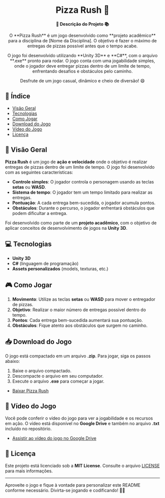 <h1 align="center">Pizza Rush 🍕</h1>

<div align="center">
  <strong>🚀 Descrição do Projeto 📚</strong>
</div>

<div align="center">
  <p>O **Pizza Rush** é um jogo desenvolvido como **projeto acadêmico** para a disciplina de [Nome da Disciplina]. O objetivo é fazer o máximo de entregas de pizzas possível antes que o tempo acabe.</p>
  <p>O jogo foi desenvolvido utilizando **Unity 3D** e **C#**, com o arquivo **.exe** pronto para rodar. O jogo conta com uma jogabilidade simples, onde o jogador deve entregar pizzas dentro de um limite de tempo, enfrentando desafios e obstáculos pelo caminho.</p>
  <p>Desfrute de um jogo casual, dinâmico e cheio de diversão! 😄</p>
</div>

## 📖 Índice

- [Visão Geral](#visão-geral)
- [Tecnologias](#tecnologias)
- [Como Jogar](#como-jogar)
- [Download do Jogo](#download-do-jogo)
- [Vídeo do Jogo](#vídeo-do-jogo)
- [Licença](#licença)

## 🔭 Visão Geral

**Pizza Rush** é um jogo de **ação e velocidade** onde o objetivo é realizar entregas de pizzas dentro de um limite de tempo. O jogo foi desenvolvido com as seguintes características:

- **Controle simples**: O jogador controla o personagem usando as teclas **setas** ou **WASD**.
- **Sistema de tempo**: O jogador tem um tempo limitado para realizar as entregas.
- **Pontuação**: A cada entrega bem-sucedida, o jogador acumula pontos.
- **Obstáculos**: Durante o percurso, o jogador enfrentará obstáculos que podem dificultar a entrega.

Foi desenvolvido como parte de um **projeto acadêmico**, com o objetivo de aplicar conceitos de desenvolvimento de jogos na **Unity 3D**.

## 💻 Tecnologias

- **Unity 3D**
- **C#** (linguagem de programação)
- **Assets personalizados** (models, texturas, etc.)

## 🎮 Como Jogar

1. **Movimento**: Utilize as teclas **setas** ou **WASD** para mover o entregador de pizzas.
2. **Objetivo**: Realizar o maior número de entregas possível dentro do tempo.
3. **Pontos**: Cada entrega bem-sucedida aumentará sua pontuação.
4. **Obstáculos**: Fique atento aos obstáculos que surgem no caminho.

## 📥 Download do Jogo

O jogo está compactado em um arquivo **.zip**. Para jogar, siga os passos abaixo:

1. Baixe o arquivo compactado.
2. Descompacte o arquivo em seu computador.
3. Execute o arquivo **.exe** para começar a jogar.

- [Baixar Pizza Rush](https://drive.google.com/file/d/1ZxbbgfbdENRbc-2QhhhPPeiAUDrV1PPl/view?usp=sharing)

## 🎥 Vídeo do Jogo

Você pode conferir o vídeo do jogo para ver a jogabilidade e os recursos em ação. O vídeo está disponível no **Google Drive** e também no arquivo **.txt** incluído no repositório.

- [Assistir ao vídeo do jogo no Google Drive](https://drive.google.com/file/d/1OtowAOtKaEry2Rj4xhCv9u14f5fvsbYV/view?usp=drive_link)

## 📄 Licença

Este projeto está licenciado sob a **MIT License**. Consulte o arquivo [LICENSE](LICENSE) para mais informações.

---

Aproveite o jogo e fique à vontade para personalizar este README conforme necessário. Divirta-se jogando e codificando! 🎉😄

